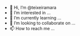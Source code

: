 - 👋 Hi, I’m @teixeiramara
- 👀 I’m interested in ...
- 🌱 I’m currently learning ...
- 💞️ I’m looking to collaborate on ...
- 📫 How to reach me ...

<!---
teixeiramara/teixeiramara is a ✨ special ✨ repository because its `README.md` (this file) appears on your GitHub profile.
You can click the Preview link to take a look at your changes.
--->
